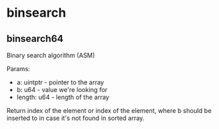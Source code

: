 # binsearch

## binsearch64

Binary search algorithm (ASM)

Params:
- a: uintptr - pointer to the array
- b: u64 - value we're looking for
- length: u64 - length of the array

Return index of the element or index of the element, where b should be inserted
 to in case it's not found in sorted array.
